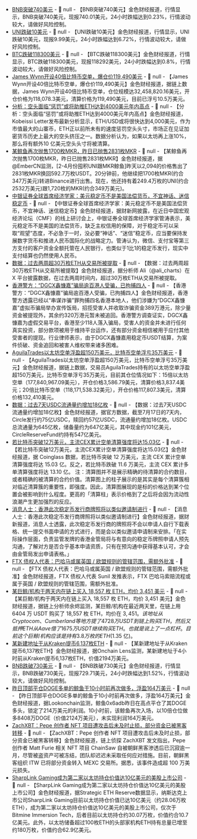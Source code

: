 - [BNB突破740美元]() - 📰 null - 【BNB突破740美元】金色财经报道，行情显示，BNB突破740美元，现报740.01美元，24小时跌幅达到0.23%，行情波动较大，请做好风险控制。
- [UNI跌破10美元]() - 📰 null - 【UNI跌破10美元】金色财经报道，行情显示，UNI跌破10美元，现报9.99美元，24小时跌幅达到6.72%，行情波动较大，请做好风险控制。
- [BTC跌破118300美元]() - 📰 null - 【BTC跌破118300美元】金色财经报道，行情显示，BTC跌破118300美元，现报118292美元，24小时跌幅达到0.8%，行情波动较大，请做好风险控制。
- [James Wynn开设40倍比特币空单，爆仓价119,490美元]() - 📰 null - 【James Wynn开设40倍比特币空单，爆仓价119,490美元】金色财经报道，据链上数据，James Wynn开设40倍比特币空单，仓位规模达32,458,820.16美元，开仓价格为118,078.3美元，清算价格为119,490美元，目前已浮亏10.5万美元。
- [分析：空头面临“惩罚”或将助推ETH达到4000美元年内高点](https://cointelegraph.com/news/ether-preps-record-short-squeeze-analysis-4k-eth-price-soon) - 📰 null - 【分析：空头面临“惩罚”或将助推ETH达到4000美元年内高点】金色财经报道，Kobeissi Letter发布最新分析显示，ETH/USD或将很快达到4,000美元，作为市值最大的山寨币，ETH正以前所未有的速度惩罚空头头寸，市场正在见证加密货币历史上最大的空头挤压之一。数据分析认为，如果以太坊再上涨10%，那么将有额外10 亿美元空头头寸将被清算。
- [某鲸鱼再次抛售1700枚MKR，昨日已抛售2831枚MKR]() - 📰 null - 【某鲸鱼再次抛售1700枚MKR，昨日已抛售2831枚MKR】金色财经报道，据@EmberCN监测，[2-4月份囤积UNI跟MKR鲸鱼]昨天以2,094的价格售出了2831枚MKR换回592.7万枚USDT。20分钟前，他继续把1700枚MKR(约合347万美元)转进Binance进行出售。现在，他还持有着249.4万枚的UNI(约合2532万美元)跟1,720枚的MKR(约合349万美元)。
- [中银证券全球首席经济学家：美元稳定币不是美国法偿货币，不宜神话、迷信稳定币](https://finance.caixin.com/2025-07-18/102342580.html) - 📰 null - 【中银证券全球首席经济学家：美元稳定币不是美国法偿货币，不宜神话、迷信稳定币】金色财经报道，据财新网披露，在近日中国宏观经济论坛（CMF）的线上研讨会上，中银证券全球首席经济学家管涛表示，美元稳定币不是美国的法偿货币，缺乏主权信用的保障，对于稳定币可以采取“观望”态度，不必急于一时，没必要“神话”、“迷信”稳定币，应当要保持发展数字货币和推进人民币国际化的战略定力。管涛认为，微信、支付宝等第三方支付的客户资金全额托管在人民银行，也类似于1比1的稳定币发行，现实中支付结算也仍然使用人民币。
- [数据：过去两周超30万枚ETH从交易所被提取]() - 📰 null - 【数据：过去两周超30万枚ETH从交易所被提取】金色财经报道，据分析师 Ali（@ali_charts）在 X 平台披露数据，在过去两周时间内，超过30万枚ETH从交易所被提取。
- [香港警方：“DGCX鑫慷嘉”骗局逾百港人受骗，已拘捕四人](https://www.stheadline.com/breaking-news/3474068/%E5%85%A7%E5%9C%B0%E7%88%86DGCX%E9%91%AB%E6%85%B7%E5%98%89%E7%99%BE%E5%84%84%E5%85%83%E9%BE%90%E6%B0%8F%E9%A8%99%E5%B1%80-%E9%A6%99%E6%B8%AF%E9%80%BE%E7%99%BE%E4%BA%BA%E6%90%8D%E5%A4%B1320%E8%90%AC-%E8%AD%A) - 📰 null - 【香港警方：“DGCX鑫慷嘉”骗局逾百港人受骗，已拘捕四人】金色财经报道，香港警方透露已经以“串谋诈骗”罪拘捕四名香港本地人，他们涉嫌为“DGCX鑫慷嘉”虚拟币骗局举办宣传饭局，招揽受害人并收取诈骗资金389万港元，除少量资金被提现外，其余约320万港元暂未被追回。香港警方调查证实，DGCX鑫慷嘉为虚假交易平台，香港至少118人落入骗局，受害人的资金并未进行任何真实投资，部分款项被用于维持平台运作，还有部分资金相信被用于应付其他受害者的提现。行业律师表示，由于DGCX鑫慷嘉用稳定币USDT结算，为案件侦破、资金追回和被害人维权带来诸多困难。
- [AguilaTrades以太坊空单浮盈超150万美元，比特币空单浮亏35万美元]() - 📰 null - 【AguilaTrades以太坊空单浮盈超150万美元，比特币空单浮亏35万美元】金色财经报道，据链上数据，交易员AguilaTrades持有的以太坊空单浮盈超150万美元，比特币空单浮亏35万美元，目前其仓位情况如下：15倍以太坊空单（177,840,967.09美元），开仓价格3,586.79美元，清算价格3,837.4美元；20倍比特币空单（118,171,538.32美元），开仓价格117,807.3美元，清算价格132,410美元。
- [数据：过去7天USDC流通量约增加18亿枚]() - 📰 null - 【数据：过去7天USDC流通量约增加18亿枚】金色财经报道，据官方数据，截至7月17日的7天内，Circle发行约75亿USDC，赎回约57亿USDC，流通量约增加18亿枚。USDC总流通量为645亿枚，储备量约为647亿美元，其中现金约101亿美元，CircleReserveFund约持有547亿美元。
- [若比特币突破12万美元，主流CEX累计空单清算强度将达15.03亿]() - 📰 null - 【若比特币突破12万美元，主流CEX累计空单清算强度将达15.03亿】金色财经报道，据 Coinglass 数据，若比特币突破 12 万美元，主流 CEX 累计空单清算强度将达 15.03 亿。反之，若比特币跌破 11.6 万美元，主流 CEX 累计多单清算强度将达 13.10 亿。 
注：清算图并不是展示精确的待清算的合约数目，或者精确的被清算的合约价值。清算图上的柱子展示的是其实是每个清算簇相对临近清算簇的重要性，即强度。因此，清算图展现的是标的价格达到某个位置会被影响到什么程度。更高的「清算柱」表示价格到了之后将会因为流动性浪潮产生更加强烈的反应。
- [消息人士：香港此次稳定币发行商牌照将以类似邀请制进行]() - 📰 null - 【消息人士：香港此次稳定币发行商牌照将以类似邀请制进行】金色财经报道，据财新报道，消息人士透露，此次稳定币发行商的牌照将不会以申请人自行下载表格、统一提交书面申请的方式进行，而是会以类似邀请申请制来安排。「在实际操作层面，负责监管发牌的香港金管局将与有意向的稳定币牌照申请人预先沟通，了解对方是否合乎基本申请资质，只有在预沟通中获得基本认可，才会由金管局发出申请表格。」
- [FTX 债权人代表：巴哈马或属英国 / 欧盟规则的管辖范围，需额外批准]() - 📰 null - 【FTX 债权人代表：巴哈马或属英国 / 欧盟规则的管辖范围，需额外批准】金色财经报道，FTX 债权人代表 Sunil 发推表示，FTX 巴哈马索赔流程或属于英国 / 欧盟规则的管辖范围，需额外批准。
- [某巨鲸/机构于两天内在链上买入 18,557 枚 ETH，均价 3,451 美元]() - 📰 null - 【某巨鲸/机构于两天内在链上买入 18,557 枚 ETH，均价 3,451 美元】金色财经报道，据链上分析师余烬监测，某巨鲸/机构在最近两天里，在链上用 6404 万 USDT 购买了 18,557 枚 ETH，均价在 $3,451。 
该地址从 Cryptocom、Cumberland 等地方提了 4728 万 USDT 到链上购买 ETH，然后又抵押 ETH 从 Aave 借了 1675 万 USDT 继续购买 ETH。也就是说上了一点杠杆。 目前这个巨鲸/机构应该是持有 3.8 万枚的 ETH ($1.35 亿)。
- [某新建地址于从Kraken提币6,137枚ETH]() - 📰 null - 【某新建地址于从Kraken提币6,137枚ETH】金色财经报道，据Onchain Lens监测，某新建地址于4小时前从Kraken提币6,137枚ETH，价值2194万美元。
- [BNB跌破730美元]() - 📰 null - 【BNB跌破730美元】金色财经报道，行情显示，BNB跌破730美元，现报729.71美元，24小时跌幅达到1.52%，行情波动较大，请做好风险控制。
- [昨日顶部平仓DOGE多单的鲸鱼于10小时前再次做多，浮盈164万美元]() - 📰 null - 【昨日顶部平仓DOGE多单的鲸鱼于10小时前再次做多，浮盈164万美元】金色财经报道，据Lookonchain监测，鲸鱼0x6adb昨日在高点平仓了其DOGE多头，锁定了214万美元的利润。10小时前，该鲸鱼再次入场，以10倍仓位做多8408万DOGE（价值2124万美元），未实现利润164万美元。
- [ZachXBT：Pepe 创作者 NFT 项目遭攻击后未及时止损，部分资金已被黑客转移]() - 📰 null - 【ZachXBT：Pepe 创作者 NFT 项目遭攻击后未及时止损，部分资金已被黑客转移】金色财经报道，链上侦探 ZachXBT 发文指出，Pepe 创作者 Matt Furie 相关 NFT 项目 ChainSaw 自被朝鲜黑客渗透后已沉寂逾一月，尽管被盗资产可被冻结，团队却迟迟未采取任何应对措施。目前，朝鲜黑客组织 ITW 已将部分资金转入 MEXC 交易所。据悉，该事件造成超 100 万美元损失。
- [SharpLink Gaming成为第二家以太坊持仓价值达10亿美元的美股上市公司](https://www.strategicethreserve.xyz/) - 📰 null - 【SharpLink Gaming成为第二家以太坊持仓价值达10亿美元的美股上市公司】金色财经报道，据Strategic ETH Reserve数据显示，纳斯达克上市公司SharpLink Gaming目前以太坊持仓价值已达10亿美元（约28.06万枚ETH），成为第二家以太坊持仓价值达10亿美元的美股上市公司，仅次于Bitmine Immersion Tech，后者目前以太坊持仓约30.07万枚，价值约合10.7亿美元。此外，以太坊储备超过100枚ETH的头部家机构ETH持有总量已增至约180万枚，价值约合62.9亿美元。
